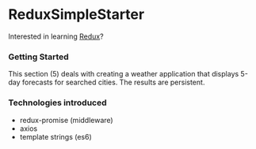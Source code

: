 # ReduxSimpleStarter

Interested in learning [Redux](https://www.udemy.com/react-redux/)?

### Getting Started

This section (5) deals with creating a weather application that displays 5-day forecasts for searched cities. The results are persistent.

### Technologies introduced
* redux-promise (middleware)
* axios
* template strings (es6)
